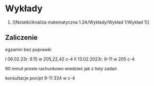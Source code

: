 # Wykłady
1. [[Notatki/Analiza matematyczna 1.2A/Wykłady/Wykład 1/Wykład 1]]

## Zaliczenie
egzamin bez poprawki 

I 06.02.23r. 9.15 w 205,22,42 c-4
II 13.02.2023r. 9-11 w 205 c-4

90 minut proste rachunkowo  wiedzieć jak
z listy zadań

konsultacje pon/pt 9-11 334 w c-4
